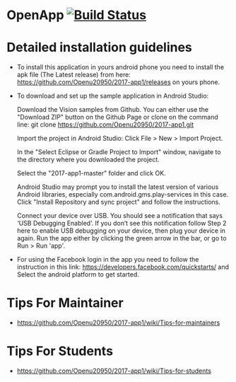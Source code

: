 # OpenApp [![Build Status](https://travis-ci.com/Openu20950/2017-app1.svg?token=PQrEfnoMbHXxzcgKUEQH&branch=master)](https://travis-ci.com/Openu20950/2017-app1) 

# Detailed installation guidelines
  * To install this application in yours android phone you need to install the apk file (The Latest release) from here:              https://github.com/Openu20950/2017-app1/releases on yours phone.
  
 * To download and set up the sample application in Android Studio:

   Download the Vision samples from Github.
   You can either use the "Download ZIP" button on the Github Page or clone on the command line:
   git clone https://github.com/Openu20950/2017-app1.git

   Import the project in Android Studio:
   Click File > New > Import Project.

   In the "Select Eclipse or Gradle Project to Import" window, navigate to the directory where you downloaded the project. 

   Select the "2017-app1-master" folder and click OK.

   Android Studio may prompt you to install the latest version of various Android libraries, especially com.android.gms.play-services in      this case. Click "Install Repository and sync project" and follow the instructions.

   Connect your device over USB. You should see a notification that says ‘USB Debugging Enabled’. 
   If you don’t see this notification follow Step 2 here to enable USB debugging on your device, then plug your device in again.
   Run the app either by clicking the green arrow in the bar, or go to Run > Run 'app'. 
  
  * For using the Facebook login in the app you need to follow the instruction in this link:
  https://developers.facebook.com/quickstarts/ 
  and Select the android platform to get started. 

# Tips For Maintainer 
 
* https://github.com/Openu20950/2017-app1/wiki/Tips-for-maintainers

# Tips For Students 

* https://github.com/Openu20950/2017-app1/wiki/Tips-for-students
